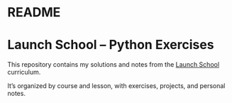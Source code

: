 # README #

# Launch School – Python Exercises

This repository contains my solutions and notes from the [Launch School](https://launchschool.com/) curriculum.  

It’s organized by course and lesson, with exercises, projects, and personal notes.